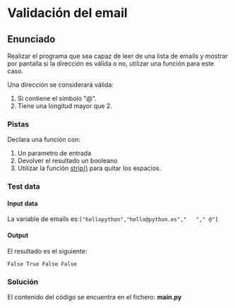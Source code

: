 # Validación del email
## Enunciado
Realizar el programa que sea capaz de leer de una lista de emails y mostrar por pantalla si la 
dirección es válida o no, utilizar una función para este caso.

Una dirección se considerará válida:
1. Si contiene el símbolo "@".
2. Tiene una longitud mayor que 2.

### Pistas
Declara una función con:
1. Un parametro de entrada
2. Devolver el resultado un booleano
3. Utilizar la función [strip()](https://docs.python.org/3/library/stdtypes.html#str.strip) para quitar los espacios.


### Test data
#### Input data
La variable de emails es:`["hellopython","hello@python.es","   "," @"]`

#### Output
El resultado es el siguiente:
```
False True False False 
```

### Solución
El contenido del código se encuentra en el fichero: **main.py**